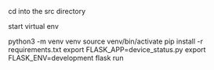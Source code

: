 cd into the src directory

start virtual env

python3 -m venv venv
source venv/bin/activate
pip install -r requirements.txt
export FLASK_APP=device_status.py
export FLASK_ENV=development
flask run

